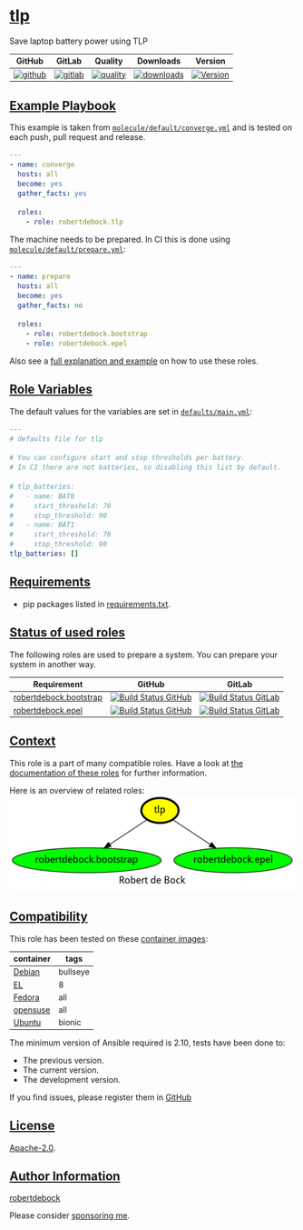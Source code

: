 # [tlp](#tlp)

Save laptop battery power using TLP

|GitHub|GitLab|Quality|Downloads|Version|
|------|------|-------|---------|-------|
|[![github](https://github.com/robertdebock/ansible-role-tlp/workflows/Ansible%20Molecule/badge.svg)](https://github.com/robertdebock/ansible-role-tlp/actions)|[![gitlab](https://gitlab.com/robertdebock-iac/ansible-role-tlp/badges/master/pipeline.svg)](https://gitlab.com/robertdebock-iac/ansible-role-tlp)|[![quality](https://img.shields.io/ansible/quality/49809)](https://galaxy.ansible.com/robertdebock/tlp)|[![downloads](https://img.shields.io/ansible/role/d/49809)](https://galaxy.ansible.com/robertdebock/tlp)|[![Version](https://img.shields.io/github/release/robertdebock/ansible-role-tlp.svg)](https://github.com/robertdebock/ansible-role-tlp/releases/)|

## [Example Playbook](#example-playbook)

This example is taken from [`molecule/default/converge.yml`](https://github.com/robertdebock/ansible-role-tlp/blob/master/molecule/default/converge.yml) and is tested on each push, pull request and release.

```yaml
---
- name: converge
  hosts: all
  become: yes
  gather_facts: yes

  roles:
    - role: robertdebock.tlp
```

The machine needs to be prepared. In CI this is done using [`molecule/default/prepare.yml`](https://github.com/robertdebock/ansible-role-tlp/blob/master/molecule/default/prepare.yml):

```yaml
---
- name: prepare
  hosts: all
  become: yes
  gather_facts: no

  roles:
    - role: robertdebock.bootstrap
    - role: robertdebock.epel
```

Also see a [full explanation and example](https://robertdebock.nl/how-to-use-these-roles.html) on how to use these roles.

## [Role Variables](#role-variables)

The default values for the variables are set in [`defaults/main.yml`](https://github.com/robertdebock/ansible-role-tlp/blob/master/defaults/main.yml):

```yaml
---
# defaults file for tlp

# You can configure start and stop thresholds per battery.
# In CI there are not batteries, so disabling this list by default.

# tlp_batteries:
#   - name: BAT0
#     start_threshold: 70
#     stop_threshold: 90
#   - name: BAT1
#     start_threshold: 70
#     stop_threshold: 90
tlp_batteries: []
```

## [Requirements](#requirements)

- pip packages listed in [requirements.txt](https://github.com/robertdebock/ansible-role-tlp/blob/master/requirements.txt).

## [Status of used roles](#status-of-requirements)

The following roles are used to prepare a system. You can prepare your system in another way.

| Requirement | GitHub | GitLab |
|-------------|--------|--------|
|[robertdebock.bootstrap](https://galaxy.ansible.com/robertdebock/bootstrap)|[![Build Status GitHub](https://github.com/robertdebock/ansible-role-bootstrap/workflows/Ansible%20Molecule/badge.svg)](https://github.com/robertdebock/ansible-role-bootstrap/actions)|[![Build Status GitLab](https://gitlab.com/robertdebock-iac/ansible-role-bootstrap/badges/master/pipeline.svg)](https://gitlab.com/robertdebock-iac/ansible-role-bootstrap)|
|[robertdebock.epel](https://galaxy.ansible.com/robertdebock/epel)|[![Build Status GitHub](https://github.com/robertdebock/ansible-role-epel/workflows/Ansible%20Molecule/badge.svg)](https://github.com/robertdebock/ansible-role-epel/actions)|[![Build Status GitLab](https://gitlab.com/robertdebock-iac/ansible-role-epel/badges/master/pipeline.svg)](https://gitlab.com/robertdebock-iac/ansible-role-epel)|

## [Context](#context)

This role is a part of many compatible roles. Have a look at [the documentation of these roles](https://robertdebock.nl/) for further information.

Here is an overview of related roles:
![dependencies](https://raw.githubusercontent.com/robertdebock/ansible-role-tlp/png/requirements.png "Dependencies")

## [Compatibility](#compatibility)

This role has been tested on these [container images](https://hub.docker.com/u/robertdebock):

|container|tags|
|---------|----|
|[Debian](https://hub.docker.com/repository/docker/robertdebock/debian/general)|bullseye|
|[EL](https://hub.docker.com/repository/docker/robertdebock/enterpriselinux/general)|8|
|[Fedora](https://hub.docker.com/repository/docker/robertdebock/fedora/general)|all|
|[opensuse](https://hub.docker.com/repository/docker/robertdebock/opensuse/general)|all|
|[Ubuntu](https://hub.docker.com/repository/docker/robertdebock/ubuntu/general)|bionic|

The minimum version of Ansible required is 2.10, tests have been done to:

- The previous version.
- The current version.
- The development version.

If you find issues, please register them in [GitHub](https://github.com/robertdebock/ansible-role-tlp/issues)

## [License](#license)

[Apache-2.0](https://github.com/robertdebock/ansible-role-tlp/blob/master/LICENSE).

## [Author Information](#author-information)

[robertdebock](https://robertdebock.nl/)

Please consider [sponsoring me](https://github.com/sponsors/robertdebock).

